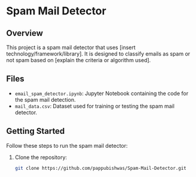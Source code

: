 # Spam Mail Detector

## Overview
This project is a spam mail detector that uses [insert technology/framework/library]. It is designed to classify emails as spam or not spam based on [explain the criteria or algorithm used].

## Files
- `email_spam_detector.ipynb`: Jupyter Notebook containing the code for the spam mail detection.
- `mail_data.csv`: Dataset used for training or testing the spam mail detector.

## Getting Started
Follow these steps to run the spam mail detector:

1. Clone the repository:
   ```bash
   git clone https://github.com/pappubishwas/Spam-Mail-Detector.git
